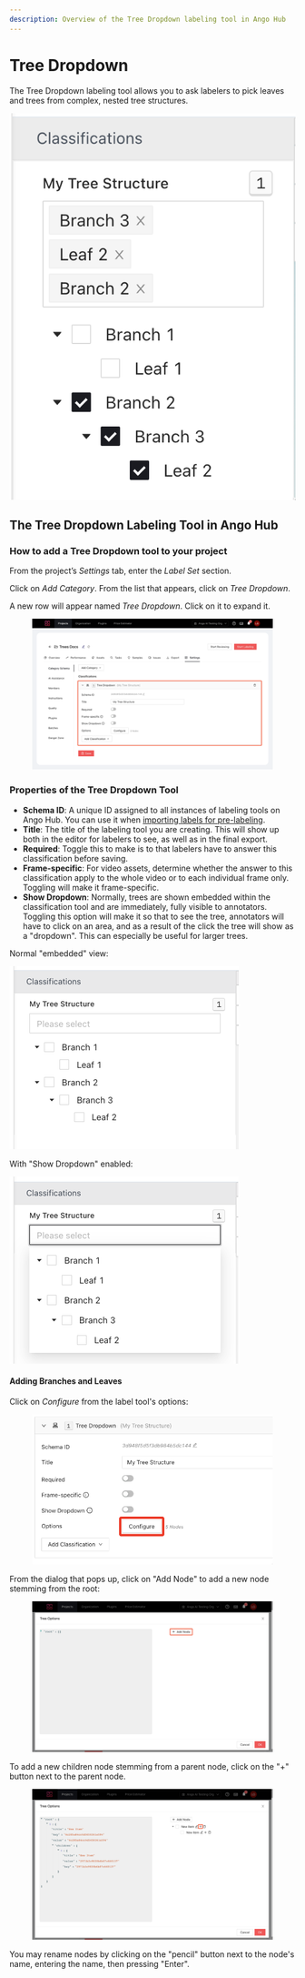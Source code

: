 ```yaml
---
description: Overview of the Tree Dropdown labeling tool in Ango Hub
---
```


# Tree Dropdown

The Tree Dropdown labeling tool allows you to ask labelers to pick leaves and trees from complex, nested tree structures.

<img src="../../../.gitbook/assets/image (374).png" alt="" data-size="original">

## The Tree Dropdown Labeling Tool in Ango Hub <a href="#how-to-add-a-multiple-dropdown-tool-to-your-project" id="how-to-add-a-multiple-dropdown-tool-to-your-project"></a>

### How to add a Tree Dropdown tool to your project <a href="#how-to-add-a-multiple-dropdown-tool-to-your-project" id="how-to-add-a-multiple-dropdown-tool-to-your-project"></a>

From the project’s _Settings_ tab, enter the _Label Set_ section.

Click on _Add Category_. From the list that appears, click on _Tree Dropdown_.

A new row will appear named _Tree Dropdown_. Click on it to expand it.

<figure><img src="../../../.gitbook/assets/image (367).png" alt=""><figcaption></figcaption></figure>

### Properties of the Tree Dropdown Tool

* **Schema ID**: A unique ID assigned to all instances of labeling tools on Ango Hub. You can use it when [importing labels for pre-labeling](../../../data/importing-and-exporting-annotations/importing-annotations/).
* **Title**: The title of the labeling tool you are creating. This will show up both in the editor for labelers to see, as well as in the final export.
* **Required**: Toggle this to make is to that labelers have to answer this classification before saving.
* **Frame-specific**: For video assets, determine whether the answer to this classification apply to the whole video or to each individual frame only. Toggling will make it frame-specific.
* **Show Dropdown**: Normally, trees are shown embedded within the classification tool and are immediately, fully visible to annotators. Toggling this option will make it so that to see the tree, annotators will have to click on an area, and as a result of the click the tree will show as a "dropdown". This can especially be useful for larger trees.

Normal "embedded" view:

![](<../../../.gitbook/assets/image (360).png>)

With "Show Dropdown" enabled:

![](<../../../.gitbook/assets/image (357).png>)

#### Adding Branches and Leaves

Click on _Configure_ from the label tool's options:

<figure><img src="../../../.gitbook/assets/image (351).png" alt=""><figcaption></figcaption></figure>

From the dialog that pops up, click on "Add Node" to add a new node stemming from the root:

<figure><img src="../../../.gitbook/assets/image (347).png" alt=""><figcaption></figcaption></figure>

To add a new children node stemming from a parent node, click on the "+" button next to the parent node.

<figure><img src="../../../.gitbook/assets/image (315).png" alt=""><figcaption></figcaption></figure>

You may rename nodes by clicking on the "pencil" button next to the node's name, entering the name, then pressing "Enter".
